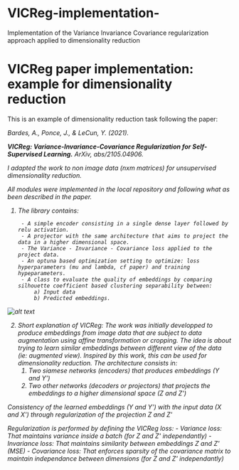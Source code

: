 # VICReg-implementation-
Implementation of the Variance Invariance Covariance regularization approach applied to dimensionality reduction

# VICReg paper implementation: example for dimensionality reduction 
This is an example of dimensionality reduction task following the paper:
<br>

<i>Bardes, A., Ponce, J., & LeCun, Y. (2021).<i/><br>
    
<b>VICReg: Variance-Invariance-Covariance Regularization for Self-Supervised Learning.</b> ArXiv, abs/2105.04906.
   
I adapted the work to non image data (nxm matrices) for unsupervised dimensionality reduction. 
    
All modules were implemented in the local repository and following what as been described in the paper. 

    
1) The library contains:

        - A simple encoder consisting in a single dense layer followed by relu activation. 
        - A projector with the same architecture that aims to project the data in a higher dimensional space.
        - The Variance - Invariance - Covariance loss applied to the project data.
        - An optuna based optimization setting to optimize: loss hyperparameters (mu and lambda, cf paper) and training hypeparameters. 
        - A class to evaluate the quality of embeddings by comparing silhouette coefficient based clustering separability between:
            a) Input data
            b) Predicted embeddings. 
    
![alt text](http://url/to/img.png) 

2) Short explanation of VICReg: 
The work was initially developped to produce embeddings from image data that are subject to data augmentation using affine transformation or cropping.
The idea is about trying to learn similar embeddings between different view of the data (ie: augmented view). 
Inspired by this work, this can be used for dimensionality reduction. The architecture consists in: 
    1) Two siamese networks (encoders) that produces embeddings (Y and Y')
    2) Two other networks (decoders or projectors) that projects the embeddings to a higher dimensional space (Z and Z')


Consistency of the learned embeddings (Y and Y') with the input data (X and X') through regularization of the projection Z and Z'
    
Regularization is performed by defining the VICReg loss: 
    - Variance loss: That maintains variance inside a batch (for Z and Z' independantly)
    - Invariance loss: That maintains similarity between embeddings Z and Z' (MSE) 
    - Covariance loss: That enforces sparsity of the covariance matrix to maintain independance between dimensions (for Z and Z' independantly)
